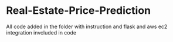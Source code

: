 # Real-Estate-Price-Prediction
All code added in the folder with instruction and flask and aws ec2 integration invcluded in code 
